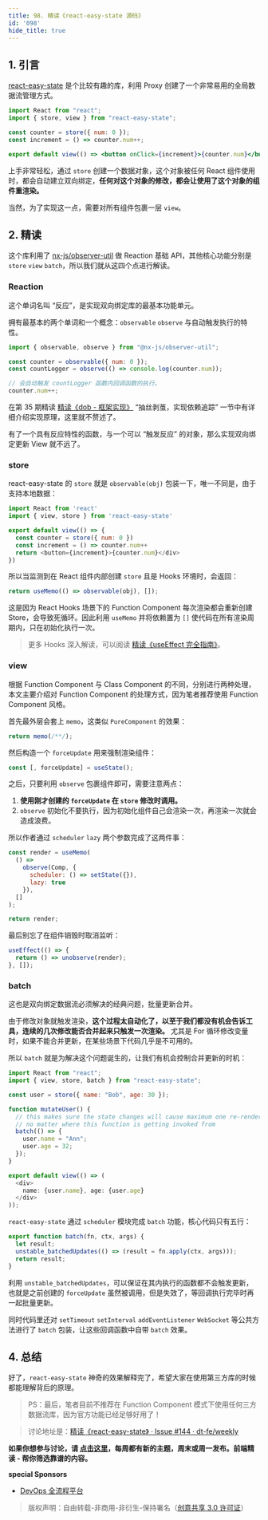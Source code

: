 ```yaml
---
title: 98. 精读《react-easy-state 源码》
id: '098'
hide_title: true
---
```


## 1. 引言

[react-easy-state](https://github.com/solkimicreb/react-easy-state) 是个比较有趣的库，利用 Proxy 创建了一个非常易用的全局数据流管理方式。

```jsx
import React from "react";
import { store, view } from "react-easy-state";

const counter = store({ num: 0 });
const increment = () => counter.num++;

export default view(() => <button onClick={increment}>{counter.num}</button>);
```

上手非常轻松，通过 `store` 创建一个数据对象，这个对象被任何 React 组件使用时，都会自动建立双向绑定，**任何对这个对象的修改，都会让使用了这个对象的组件重渲染。**

当然，为了实现这一点，需要对所有组件包裹一层 `view`。

## 2. 精读

这个库利用了 [nx-js/observer-util](https://github.com/nx-js/observer-util) 做 Reaction 基础 API，其他核心功能分别是 `store` `view` `batch`，所以我们就从这四个点进行解读。

### Reaction

这个单词名叫 “反应”，是实现双向绑定库的最基本功能单元。

拥有最基本的两个单词和一个概念：`observable` `observe` 与自动触发执行的特性。

```js
import { observable, observe } from "@nx-js/observer-util";

const counter = observable({ num: 0 });
const countLogger = observe(() => console.log(counter.num));

// 会自动触发 countLogger 函数内回调函数的执行。
counter.num++;
```

在第 35 期精读 [精读《dob - 框架实现》](https://github.com/dt-fe/weekly/blob/master/35.%E7%B2%BE%E8%AF%BB%E3%80%8Adob%20-%20%E6%A1%86%E6%9E%B6%E5%AE%9E%E7%8E%B0%E3%80%8B.md#%E6%8A%BD%E4%B8%9D%E5%89%A5%E8%8C%A7%E5%AE%9E%E7%8E%B0%E4%BE%9D%E8%B5%96%E8%BF%BD%E8%B8%AA) “抽丝剥茧，实现依赖追踪” 一节中有详细介绍实现原理，这里就不赘述了。

有了一个具有反应特性的函数，与一个可以 “触发反应” 的对象，那么实现双向绑定更新 View 就不远了。

### store

react-easy-state 的 `store` 就是 `observable(obj)` 包装一下，唯一不同是，由于支持本地数据：

```js
import React from 'react'
import { view, store } from 'react-easy-state'

export default view(() => {
  const counter = store({ num: 0 })
  const increment = () => counter.num++
  return <button={increment}>{counter.num}</div>
})
```

所以当监测到在 React 组件内部创建 `store` 且是 Hooks 环境时，会返回：

```js
return useMemo(() => observable(obj), []);
```

这是因为 React Hooks 场景下的 Function Component 每次渲染都会重新创建 Store，会导致死循环。因此利用 `useMemo` 并将依赖置为 `[]` 使代码在所有渲染周期内，只在初始化执行一次。

> 更多 Hooks 深入解读，可以阅读 [精读《useEffect 完全指南》](https://github.com/dt-fe/weekly/blob/master/96.%E7%B2%BE%E8%AF%BB%E3%80%8AuseEffect%20%E5%AE%8C%E5%85%A8%E6%8C%87%E5%8D%97%E3%80%8B.md)。

### view

根据 Function Component 与 Class Component 的不同，分别进行两种处理，本文主要介绍对 Function Component 的处理方式，因为笔者推荐使用 Function Component 风格。

首先最外层会套上 `memo`，这类似 `PureComponent` 的效果：

```js
return memo(/**/);
```

然后构造一个 `forceUpdate` 用来强制渲染组件：

```js
const [, forceUpdate] = useState();
```

之后，只要利用 `observe` 包裹组件即可，需要注意两点：

1. **使用刚才创建的 `forceUpdate` 在 `store` 修改时调用。**
2. `observe` 初始化不要执行，因为初始化组件自己会渲染一次，再渲染一次就会造成浪费。

所以作者通过 `scheduler` `lazy` 两个参数完成了这两件事：

```js
const render = useMemo(
  () =>
    observe(Comp, {
      scheduler: () => setState({}),
      lazy: true
    }),
  []
);

return render;
```

最后别忘了在组件销毁时取消监听：

```js
useEffect(() => {
  return () => unobserve(render);
}, []);
```

### batch

这也是双向绑定数据流必须解决的经典问题，批量更新合并。

由于修改对象就触发渲染，**这个过程太自动化了，以至于我们都没有机会告诉工具，连续的几次修改能否合并起来只触发一次渲染。** 尤其是 For 循环修改变量时，如果不能合并更新，在某些场景下代码几乎是不可用的。

所以 `batch` 就是为解决这个问题诞生的，让我们有机会控制合并更新的时机：

```js
import React from "react";
import { view, store, batch } from "react-easy-state";

const user = store({ name: "Bob", age: 30 });

function mutateUser() {
  // this makes sure the state changes will cause maximum one re-render,
  // no matter where this function is getting invoked from
  batch(() => {
    user.name = "Ann";
    user.age = 32;
  });
}

export default view(() => (
  <div>
    name: {user.name}, age: {user.age}
  </div>
));
```

`react-easy-state` 通过 `scheduler` 模块完成 `batch` 功能，核心代码只有五行：

```js
export function batch(fn, ctx, args) {
  let result;
  unstable_batchedUpdates(() => (result = fn.apply(ctx, args)));
  return result;
}
```

利用 `unstable_batchedUpdates`，可以保证在其内执行的函数都不会触发更新，也就是之前创建的 `forceUpdate` 虽然被调用，但是失效了，等回调执行完毕时再一起批量更新。

同时代码里还对 `setTimeout` `setInterval` `addEventListener` `WebSocket` 等公共方法进行了 `batch` 包装，让这些回调函数中自带 `batch` 效果。

## 4. 总结

好了，`react-easy-state` 神奇的效果解释完了，希望大家在使用第三方库的时候都能理解背后的原理。

> PS：最后，笔者目前不推荐在 Function Component 模式下使用任何三方数据流库，因为官方功能已经足够好用了！

> 讨论地址是：[精读《react-easy-state》 · Issue #144 · dt-fe/weekly](https://github.com/dt-fe/weekly/issues/144)

**如果你想参与讨论，请 [点击这里](https://github.com/dt-fe/weekly)，每周都有新的主题，周末或周一发布。前端精读 - 帮你筛选靠谱的内容。**

**special Sponsors**

- [DevOps 全流程平台](https://e.coding.net/?utm_source=weekly)

> 版权声明：自由转载-非商用-非衍生-保持署名（[创意共享 3.0 许可证](https://creativecommons.org/licenses/by-nc-nd/3.0/deed.zh)）
